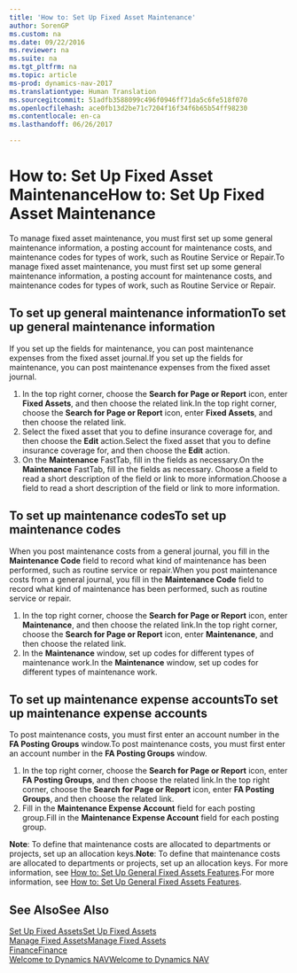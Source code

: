 ```yaml
---
title: 'How to: Set Up Fixed Asset Maintenance'
author: SorenGP
ms.custom: na
ms.date: 09/22/2016
ms.reviewer: na
ms.suite: na
ms.tgt_pltfrm: na
ms.topic: article
ms-prod: dynamics-nav-2017
ms.translationtype: Human Translation
ms.sourcegitcommit: 51adfb3588099c496f0946ff71da5c6fe518f070
ms.openlocfilehash: ace0fb13d2be71c7204f16f34f6b65b54ff98230
ms.contentlocale: en-ca
ms.lasthandoff: 06/26/2017

---
```


# <a name="how-to-set-up-fixed-asset-maintenance"></a><span data-ttu-id="98342-102">How to: Set Up Fixed Asset Maintenance</span><span class="sxs-lookup"><span data-stu-id="98342-102">How to: Set Up Fixed Asset Maintenance</span></span>
<span data-ttu-id="98342-103">To manage fixed asset maintenance, you must first set up some general maintenance information, a posting account for maintenance costs, and maintenance codes for types of work, such as Routine Service or Repair.</span><span class="sxs-lookup"><span data-stu-id="98342-103">To manage fixed asset maintenance, you must first set up some general maintenance information, a posting account for maintenance costs, and maintenance codes for types of work, such as Routine Service or Repair.</span></span>

## <a name="to-set-up-general-maintenance-information"></a><span data-ttu-id="98342-104">To set up general maintenance information</span><span class="sxs-lookup"><span data-stu-id="98342-104">To set up general maintenance information</span></span>
<span data-ttu-id="98342-105">If you set up the fields for maintenance, you can post maintenance expenses from the fixed asset journal.</span><span class="sxs-lookup"><span data-stu-id="98342-105">If you set up the fields for maintenance, you can post maintenance expenses from the fixed asset journal.</span></span>
1. <span data-ttu-id="98342-106">In the top right corner, choose the **Search for Page or Report** icon, enter **Fixed Assets**, and then choose the related link.</span><span class="sxs-lookup"><span data-stu-id="98342-106">In the top right corner, choose the **Search for Page or Report** icon, enter **Fixed Assets**, and then choose the related link.</span></span>
2. <span data-ttu-id="98342-107">Select the fixed asset that you to define insurance coverage for, and then choose the **Edit** action.</span><span class="sxs-lookup"><span data-stu-id="98342-107">Select the fixed asset that you to define insurance coverage for, and then choose the **Edit** action.</span></span>
3. <span data-ttu-id="98342-108">On the **Maintenance** FastTab, fill in the fields as necessary.</span><span class="sxs-lookup"><span data-stu-id="98342-108">On the **Maintenance** FastTab, fill in the fields as necessary.</span></span> <span data-ttu-id="98342-109">Choose a field to read a short description of the field or link to more information.</span><span class="sxs-lookup"><span data-stu-id="98342-109">Choose a field to read a short description of the field or link to more information.</span></span>

## <a name="to-set-up-maintenance-codes"></a><span data-ttu-id="98342-110">To set up maintenance codes</span><span class="sxs-lookup"><span data-stu-id="98342-110">To set up maintenance codes</span></span>  
<span data-ttu-id="98342-111">When you post maintenance costs from a general journal, you fill in the **Maintenance Code** field to record what kind of maintenance has been performed, such as routine service or repair.</span><span class="sxs-lookup"><span data-stu-id="98342-111">When you post maintenance costs from a general journal, you fill in the **Maintenance Code** field to record what kind of maintenance has been performed, such as routine service or repair.</span></span>
1. <span data-ttu-id="98342-112">In the top right corner, choose the **Search for Page or Report** icon, enter **Maintenance**, and then choose the related link.</span><span class="sxs-lookup"><span data-stu-id="98342-112">In the top right corner, choose the **Search for Page or Report** icon, enter **Maintenance**, and then choose the related link.</span></span>
2. <span data-ttu-id="98342-113">In the **Maintenance** window, set up codes for different types of maintenance work.</span><span class="sxs-lookup"><span data-stu-id="98342-113">In the **Maintenance** window, set up codes for different types of maintenance work.</span></span>

## <a name="to-set-up-maintenance-expense-accounts"></a><span data-ttu-id="98342-114">To set up maintenance expense accounts</span><span class="sxs-lookup"><span data-stu-id="98342-114">To set up maintenance expense accounts</span></span>  
<span data-ttu-id="98342-115">To post maintenance costs, you must first enter an account number in the **FA Posting Groups** window.</span><span class="sxs-lookup"><span data-stu-id="98342-115">To post maintenance costs, you must first enter an account number in the **FA Posting Groups** window.</span></span>
1. <span data-ttu-id="98342-116">In the top right corner, choose the **Search for Page or Report** icon, enter **FA Posting Groups**, and then choose the related link.</span><span class="sxs-lookup"><span data-stu-id="98342-116">In the top right corner, choose the **Search for Page or Report** icon, enter **FA Posting Groups**, and then choose the related link.</span></span>
2. <span data-ttu-id="98342-117">Fill in the **Maintenance Expense Account** field for each posting group.</span><span class="sxs-lookup"><span data-stu-id="98342-117">Fill in the **Maintenance Expense Account** field for each posting group.</span></span>

<span data-ttu-id="98342-118">**Note**: To define that maintenance costs are allocated to departments or projects, set up an allocation keys.</span><span class="sxs-lookup"><span data-stu-id="98342-118">**Note**: To define that maintenance costs are allocated to departments or projects, set up an allocation keys.</span></span> <span data-ttu-id="98342-119">For more information, see [How to: Set Up General Fixed Assets Features](fa-how-setup-general.md).</span><span class="sxs-lookup"><span data-stu-id="98342-119">For more information, see [How to: Set Up General Fixed Assets Features](fa-how-setup-general.md).</span></span>

## <a name="see-also"></a><span data-ttu-id="98342-120">See Also</span><span class="sxs-lookup"><span data-stu-id="98342-120">See Also</span></span>
[<span data-ttu-id="98342-121">Set Up Fixed Assets</span><span class="sxs-lookup"><span data-stu-id="98342-121">Set Up Fixed Assets</span></span>](fa-setup.md)  
[<span data-ttu-id="98342-122">Manage Fixed Assets</span><span class="sxs-lookup"><span data-stu-id="98342-122">Manage Fixed Assets</span></span>](fa-manage.md)  
[<span data-ttu-id="98342-123">Finance</span><span class="sxs-lookup"><span data-stu-id="98342-123">Finance</span></span>](finance-setup.md)  
[<span data-ttu-id="98342-124">Welcome to Dynamics NAV</span><span class="sxs-lookup"><span data-stu-id="98342-124">Welcome to Dynamics NAV</span></span>](across-get-started.md)

